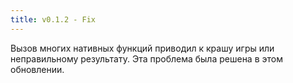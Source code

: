 ```yaml
---
title: v0.1.2 - Fix
---
```


Вызов многих нативных функций приводил к крашу игры или неправильному результату. Эта проблема была решена в этом обновлении.
